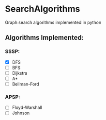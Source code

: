 # SearchAlgorithms
Graph search algorithms implemented in python

## Algorithms Implemented:
### SSSP:
- [x] DFS
- [ ] BFS
- [ ] Dijkstra
- [ ] A*
- [ ] Bellman-Ford
### APSP:
- [ ] Floyd-Warshall
- [ ] Johnson
